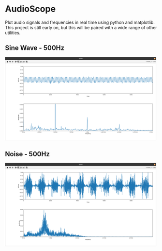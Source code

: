 # AudioScope
Plot audio signals and frequencies in real time using python and matplotlib. This project is still early on, but this will be paired with a wide range of other utilities. 

## Sine Wave - 500Hz

<img src="images/500Hz.png" width="500">

## Noise - 500Hz

<img src="images/noise500Hz.png" width="500">
